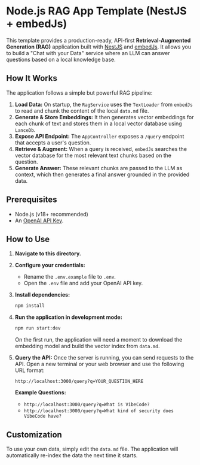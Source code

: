 # Node.js RAG App Template (NestJS + embedJs)

This template provides a production-ready, API-first **Retrieval-Augmented Generation (RAG)** application built with [NestJS](https://nestjs.com/) and [embedJs](https://github.com/llm-tools/embedJs). It allows you to build a "Chat with your Data" service where an LLM can answer questions based on a local knowledge base.

## How It Works

The application follows a simple but powerful RAG pipeline:

1.  **Load Data:** On startup, the `RagService` uses the `TextLoader` from `embedJs` to read and chunk the content of the local `data.md` file.
2.  **Generate & Store Embeddings:** It then generates vector embeddings for each chunk of text and stores them in a local vector database using `LanceDb`.
3.  **Expose API Endpoint:** The `AppController` exposes a `/query` endpoint that accepts a user's question.
4.  **Retrieve & Augment:** When a query is received, `embedJs` searches the vector database for the most relevant text chunks based on the question.
5.  **Generate Answer:** These relevant chunks are passed to the LLM as context, which then generates a final answer grounded in the provided data.

## Prerequisites

-   Node.js (v18+ recommended)
-   An [OpenAI API Key](https://platform.openai.com/api-keys).

## How to Use

1.  **Navigate to this directory.**

2.  **Configure your credentials:**
    -   Rename the `.env.example` file to `.env`.
    -   Open the `.env` file and add your OpenAI API key.

3.  **Install dependencies:**
    ```bash
    npm install
    ```

4.  **Run the application in development mode:**
    ```bash
    npm run start:dev
    ```
    On the first run, the application will need a moment to download the embedding model and build the vector index from `data.md`.

5.  **Query the API:**
    Once the server is running, you can send requests to the API. Open a new terminal or your web browser and use the following URL format:
    ```
    http://localhost:3000/query?q=YOUR_QUESTION_HERE
    ```
    **Example Questions:**
    -   `http://localhost:3000/query?q=What is VibeCode?`
    -   `http://localhost:3000/query?q=What kind of security does VibeCode have?`

## Customization

To use your own data, simply edit the `data.md` file. The application will automatically re-index the data the next time it starts.
